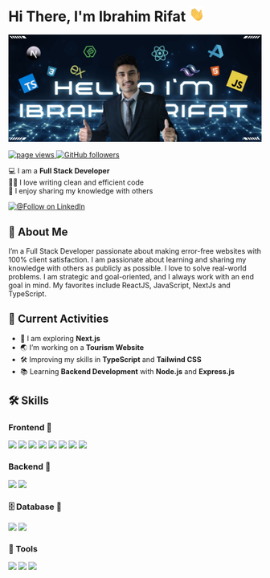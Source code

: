 <h1>Hi There, I'm Ibrahim Rifat <img  src="https://raw.githubusercontent.com/ABSphreak/ABSphreak/master/gifs/Hi.gif" width="30px"></h1>
<img src='https://github.com/AsyncRifat/AsyncRifat/blob/main/banner.jpeg' alt='Ibrahim Rifat'>

<p align="left">
  <a href="https://github.com/AsyncRifat/AsyncRifat">
    <img src="https://komarev.com/ghpvc/?username=AsyncRifat" alt="page views" />
  </a>
  <a href="https://github.com/AsyncRifat?tab=followers">
    <img alt="GitHub followers" src="https://img.shields.io/github/followers/AsyncRifat?style=flat&logo=github">
  </a>
  
</p>

<p>
💻 I am a <strong>Full Stack Developer</strong> <br> 
🧑‍💻 I love writing clean and efficient code <br> 
📢 I enjoy sharing my knowledge with others
</p>

<p align="left">
  <a href="https://www.linkedin.com/in/ibrahim-rifat" target="_blank">
    <img src="https://img.shields.io/badge/Follow%20on%20LinkedIn-blue?logo=linkedin&style=for-the-badge" alt="@Follow on LinkedIn" />
  </a>
</p>

## 🚀 About Me
I’m a Full Stack Developer passionate about making error-free websites with 100% client satisfaction. I am passionate about learning and sharing my knowledge with others as publicly as possible. I love to solve real-world problems. I am strategic and goal-oriented, and I always work with an end goal in mind. My favorites include ReactJS, JavaScript, NextJs and TypeScript.

## 🔭 Current Activities

- 🚀 I am exploring **Next.js**  
- 🌏 I’m working on a **Tourism Website**  
- 🛠 Improving my skills in **TypeScript** and **Tailwind CSS**  
- 📚 Learning **Backend Development** with **Node.js** and **Express.js**


## 🛠 Skills

### Frontend :muscle:
<p>
  <img src="https://img.shields.io/badge/Next.js-000000?style=for-the-badge&logo=next.js&logoColor=white" />
  <img src="https://img.shields.io/badge/TypeScript-3178C6?style=for-the-badge&logo=typescript&logoColor=white" />
  <img src="https://img.shields.io/badge/JavaScript-F7DF1E?style=for-the-badge&logo=javascript&logoColor=black" />
  <img src="https://img.shields.io/badge/React-20232A?style=for-the-badge&logo=react&logoColor=61DAFB" />
  <img src="https://img.shields.io/badge/Tailwind_CSS-38B2AC?style=for-the-badge&logo=tailwind-css&logoColor=white" />
  <img src="https://img.shields.io/badge/Bootstrap-7952B3?style=for-the-badge&logo=bootstrap&logoColor=white" />
  <img src="https://img.shields.io/badge/HTML5-E34F26?style=for-the-badge&logo=html5&logoColor=white" />
  <img src="https://img.shields.io/badge/CSS3-1572B6?style=for-the-badge&logo=css3&logoColor=white" />
</p>

### Backend :muscle:
<p>
  <img src="https://img.shields.io/badge/Node.js-339933?style=for-the-badge&logo=node.js&logoColor=white" />
  <img src="https://img.shields.io/badge/Express.js-000000?style=for-the-badge&logo=express&logoColor=white" />
</p>

### 🗄 Database :muscle:
<p>
  <img src="https://img.shields.io/badge/MongoDB-47A248?style=for-the-badge&logo=mongodb&logoColor=white" />
  <img src="https://img.shields.io/badge/Mongoose-880000?style=for-the-badge&logo=mongoose&logoColor=white" />
</p>

### 🧰 Tools
<p>
  <img src="https://img.shields.io/badge/VS%20Code-007ACC?style=for-the-badge&logo=visual-studio-code&logoColor=white" />
  <img src="https://img.shields.io/badge/Git-F05032?style=for-the-badge&logo=git&logoColor=white" />
  <img src="https://img.shields.io/badge/GitHub-181717?style=for-the-badge&logo=github&logoColor=white" />
</p>
